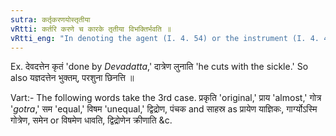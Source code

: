 ```yaml
---
sutra: कर्तृकरणयोस्तृतीया
vRtti: कर्तरि करणे च कारके तृतीया विभक्तिर्भवति ॥
vRtti_eng: "In denoting the agent (I. 4. 54) or the instrument (I. 4. 42), the third case-affix is employed."
---
```

Ex. देवदत्तेन कृतं 'done by _Devadatta_,' दात्रेण लुनाति 'he cuts with the sickle.' So also यज्ञदत्तेन भुक्तम्, परशुना छिनत्ति ॥

Vart:- The following words take the 3rd case. प्रकृति 'original,' प्राय 'almost,' गोत्र '_gotra_,' सम 'equal,' विषम 'unequal,' द्विद्रोण, पंचक and साहस्र as प्रायेण याज्ञिकः, गार्ग्योऽस्मि गोत्रेण, समेन or विषमेण धावति, द्विद्रोणेन क्रीणाति &c.
